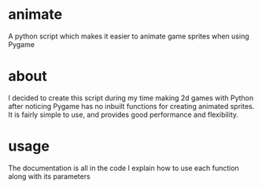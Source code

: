 # animate
A python script which makes it easier to animate game sprites when using Pygame

# about
I decided to create this script during my time making 2d games with Python after noticing Pygame has no inbuilt functions for creating animated sprites. It is fairly simple to use, and provides good performance and flexibility.

# usage
The documentation is all in the code
I explain how to use each function along with its parameters
